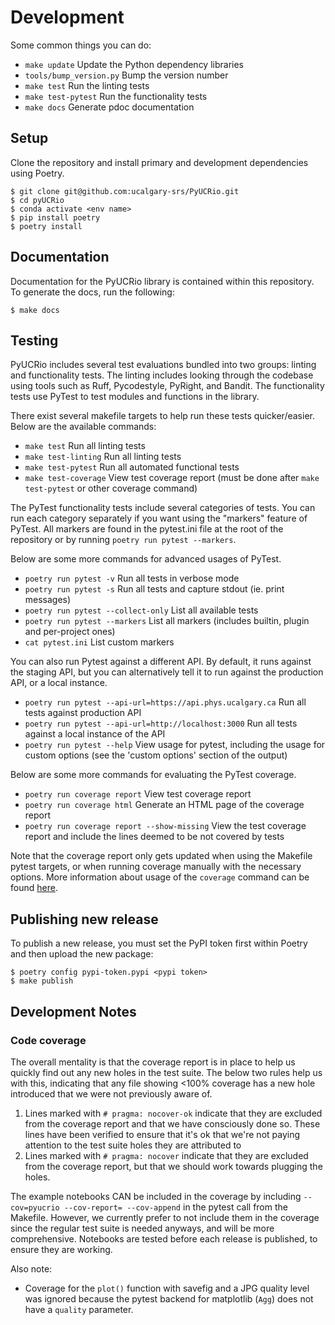 # Development

Some common things you can do:
- `make update` Update the Python dependency libraries
- `tools/bump_version.py` Bump the version number
- `make test` Run the linting tests
- `make test-pytest` Run the functionality tests
- `make docs` Generate pdoc documentation

## Setup

Clone the repository and install primary and development dependencies using Poetry.

```console
$ git clone git@github.com:ucalgary-srs/PyUCRio.git
$ cd pyUCRio
$ conda activate <env name>
$ pip install poetry
$ poetry install
```

## Documentation

Documentation for the PyUCRio library is contained within this repository. To generate the docs, run the following:

```console
$ make docs
```

## Testing

PyUCRio includes several test evaluations bundled into two groups: linting and functionality tests. The linting includes looking through the codebase using tools such as Ruff, Pycodestyle, PyRight, and Bandit. The functionality tests use PyTest to test modules and functions in the library.

There exist several makefile targets to help run these tests quicker/easier. Below are the available commands:

- `make test` Run all linting tests
- `make test-linting` Run all linting tests
- `make test-pytest` Run all automated functional tests
- `make test-coverage` View test coverage report (must be done after `make test-pytest` or other coverage command)

The PyTest functionality tests include several categories of tests. You can run each category separately if you want using the "markers" feature of PyTest. All markers are found in the pytest.ini file at the root of the repository or by running `poetry run pytest --markers`.

Below are some more commands for advanced usages of PyTest.

- `poetry run pytest -v` Run all tests in verbose mode
- `poetry run pytest -s` Run all tests and capture stdout (ie. print messages)
- `poetry run pytest --collect-only` List all available tests
- `poetry run pytest --markers` List all markers (includes builtin, plugin and per-project ones)
- `cat pytest.ini` List custom markers

You can also run Pytest against a different API. By default, it runs against the staging API, but you can alternatively tell it to run against the production API, or a local instance.

- `poetry run pytest --api-url=https://api.phys.ucalgary.ca` Run all tests against production API
- `poetry run pytest --api-url=http://localhost:3000` Run all tests against a local instance of the API
- `poetry run pytest --help` View usage for pytest, including the usage for custom options (see the 'custom options' section of the output)

Below are some more commands for evaluating the PyTest coverage.

- `poetry run coverage report` View test coverage report
- `poetry run coverage html` Generate an HTML page of the coverage report
- `poetry run coverage report --show-missing` View the test coverage report and include the lines deemed to be not covered by tests

Note that the coverage report only gets updated when using the Makefile pytest targets, or when running coverage manually with the necessary options. More information about usage of the `coverage` command can be found [here](https://coverage.readthedocs.io).

## Publishing new release

To publish a new release, you must set the PyPI token first within Poetry and then upload the new package:

```console
$ poetry config pypi-token.pypi <pypi token>
$ make publish
```

## Development Notes

### Code coverage

The overall mentality is that the coverage report is in place to help us quickly find out any new holes in the test suite. The below two rules help us with this, indicating that any file showing <100% coverage has a new hole introduced that we were not previously aware of.

  1. Lines marked with `# pragma: nocover-ok` indicate that they are excluded from the coverage report and that we have consciously done so. These lines have been verified to ensure that it's ok that we're not paying attention to the test suite holes they are attributed to
  2. Lines marked with `# pragma: nocover` indicate that they are excluded from the coverage report, but that we should work towards plugging the holes.

The example notebooks CAN be included in the coverage by including `--cov=pyucrio --cov-report= --cov-append` in the pytest call from the Makefile. However, we currently prefer to not include them in the coverage since the regular test suite is needed anyways, and will be more comprehensive. Notebooks are tested before each release is published, to ensure they are working.

Also note:
- Coverage for the `plot()` function with savefig and a JPG quality level was ignored because the pytest backend for matplotlib (`Agg`) does not have a `quality` parameter.

